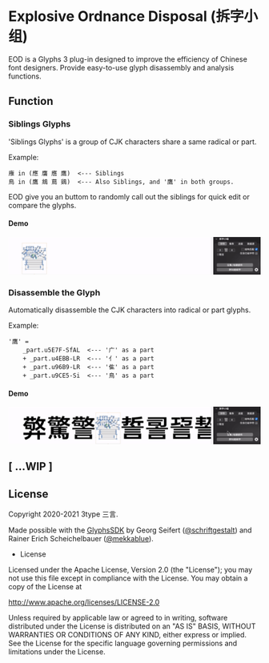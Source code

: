 # Explosive Ordnance Disposal (拆字小组)

EOD is a Glyphs 3 plug-in designed to improve the efficiency of Chinese font designers. Provide easy-to-use glyph disassembly and analysis functions. 

## Function

### Siblings Glyphs
'Siblings Glyphs' is a group of CJK characters share a same radical or part.

Example:

	䧹 in (應 譍 噟 鷹)  <--- Siblings
	鳥 in (鷹 鴵 蔦 鵎)  <--- Also Siblings, and '鷹' in both groups.

EOD give you an buttom to randomly call out the siblings for quick edit or compare the glyphs.

#### Demo
![Siblings Glyphs GIF](./img/EOD-Demo-Siblings.gif)


### Disassemble the Glyph
Automatically disassemble the CJK characters into radical or part glyphs.

Example:

	'鷹' =
		_part.u5E7F-SfAL  <--- '广' as a part
		+ _part.u4EBB-LR  <--- '亻' as a part
		+ _part.u96B9-LR  <--- '隹' as a part
		+ _part.u9CE5-Si  <--- '鳥' as a part

#### Demo
![Disassemble GIF](./img/EOD-Demo-Disassemble.gif)


## [ ...WIP ]

## License

Copyright 2020-2021 3type 三言.

Made possible with the [GlyphsSDK](https://github.com/schriftgestalt/GlyphsSDK) by Georg Seifert ([@schriftgestalt](https://github.com/schriftgestalt)) and Rainer Erich Scheichelbauer ([@mekkablue](https://github.com/mekkablue)).

* License

Licensed under the Apache License, Version 2.0 (the "License");
you may not use this file except in compliance with the License.
You may obtain a copy of the License at

<http://www.apache.org/licenses/LICENSE-2.0>

Unless required by applicable law or agreed to in writing, software
distributed under the License is distributed on an "AS IS" BASIS,
WITHOUT WARRANTIES OR CONDITIONS OF ANY KIND, either express or implied.
See the License for the specific language governing permissions and
limitations under the License.